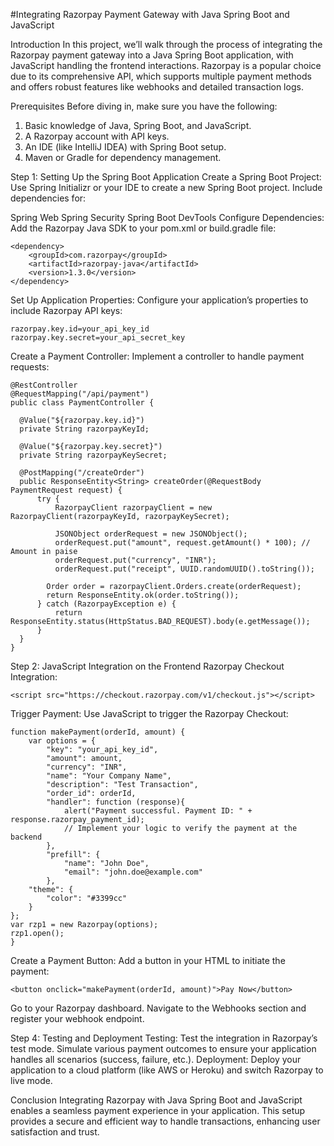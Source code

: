 #Integrating Razorpay Payment Gateway with Java Spring Boot and JavaScript

Introduction
In this project, we’ll walk through the process of integrating the Razorpay payment gateway into a Java Spring Boot application, with JavaScript handling the frontend interactions. Razorpay is a popular choice due to its comprehensive API, which supports multiple payment methods and offers robust features like webhooks and detailed transaction logs.

Prerequisites
Before diving in, make sure you have the following:

1. Basic knowledge of Java, Spring Boot, and JavaScript.
2. A Razorpay account with API keys.
3. An IDE (like IntelliJ IDEA) with Spring Boot setup.
4. Maven or Gradle for dependency management.

Step 1: Setting Up the Spring Boot Application
Create a Spring Boot Project:
Use Spring Initializr or your IDE to create a new Spring Boot project. Include dependencies for:

Spring Web
Spring Security
Spring Boot DevTools
Configure Dependencies:
Add the Razorpay Java SDK to your pom.xml or build.gradle file:

    <dependency>
        <groupId>com.razorpay</groupId>
        <artifactId>razorpay-java</artifactId>
        <version>1.3.0</version>
    </dependency>
    
Set Up Application Properties:
Configure your application’s properties to include Razorpay API keys:

    razorpay.key.id=your_api_key_id    
    razorpay.key.secret=your_api_secret_key
    
Create a Payment Controller:
Implement a controller to handle payment requests:

    @RestController
    @RequestMapping("/api/payment")  
    public class PaymentController {
    
      @Value("${razorpay.key.id}")
      private String razorpayKeyId;
    
      @Value("${razorpay.key.secret}")
      private String razorpayKeySecret;

      @PostMapping("/createOrder")
      public ResponseEntity<String> createOrder(@RequestBody PaymentRequest request) {
          try {
              RazorpayClient razorpayClient = new RazorpayClient(razorpayKeyId, razorpayKeySecret);

              JSONObject orderRequest = new JSONObject();
              orderRequest.put("amount", request.getAmount() * 100); // Amount in paise
              orderRequest.put("currency", "INR");
              orderRequest.put("receipt", UUID.randomUUID().toString());

            Order order = razorpayClient.Orders.create(orderRequest);
            return ResponseEntity.ok(order.toString());
          } catch (RazorpayException e) {
              return ResponseEntity.status(HttpStatus.BAD_REQUEST).body(e.getMessage());
          }
      }
    }
    
Step 2: JavaScript Integration on the Frontend
Razorpay Checkout Integration:

    <script src="https://checkout.razorpay.com/v1/checkout.js"></script>
    
Trigger Payment:
Use JavaScript to trigger the Razorpay Checkout:

    function makePayment(orderId, amount) {
        var options = {
            "key": "your_api_key_id",
            "amount": amount,
            "currency": "INR",
            "name": "Your Company Name",
            "description": "Test Transaction",
            "order_id": orderId,
            "handler": function (response){
                alert("Payment successful. Payment ID: " + response.razorpay_payment_id);
                // Implement your logic to verify the payment at the backend
            },
            "prefill": {
                "name": "John Doe",
                "email": "john.doe@example.com"
            },
        "theme": {
            "color": "#3399cc"
        }
    };
    var rzp1 = new Razorpay(options);
    rzp1.open();
    }
    
Create a Payment Button:
Add a button in your HTML to initiate the payment:

    <button onclick="makePayment(orderId, amount)">Pay Now</button>


Go to your Razorpay dashboard.
Navigate to the Webhooks section and register your webhook endpoint.

Step 4: Testing and Deployment
Testing: Test the integration in Razorpay’s test mode. Simulate various payment outcomes to ensure your application handles all scenarios (success, failure, etc.).
Deployment: Deploy your application to a cloud platform (like AWS or Heroku) and switch Razorpay to live mode.

Conclusion
Integrating Razorpay with Java Spring Boot and JavaScript enables a seamless payment experience in your application. This setup provides a secure and efficient way to handle transactions, enhancing user satisfaction and trust.
